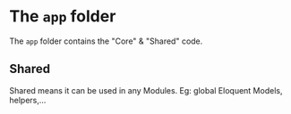 # The `app` folder

The `app` folder contains the "Core" & "Shared" code.

## Shared

Shared means it can be used in any Modules. Eg: global Eloquent Models, helpers,...
